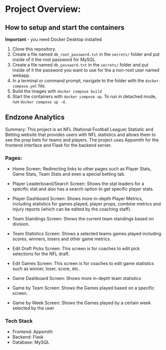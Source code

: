 # Project Overview:

## How to setup and start the containers
**Important** - you need Docker Desktop installed

1. Clone this repository.  
1. Create a file named `db_root_password.txt` in the `secrets/` folder and put inside of it the root password for MySQL. 
1. Create a file named `db_password.txt` in the `secrets/` folder and put inside of it the password you want to use for the a non-root user named webapp. 
1. In a terminal or command prompt, navigate to the folder with the `docker-compose.yml` file.  
1. Build the images with `docker compose build`
1. Start the containers with `docker compose up`.  To run in detached mode, run `docker compose up -d`.

## Endzone Analytics

Summary: This project is an NFL (National Football League) Statistic and Betting website that provides users with NFL statistics and allows them to see the prop bets for teams and players. The project uses Appsmith for the frontend interface and Flask for the backend server.

### Pages:

- Home Screen: Redirecting links to other pages such as Player Stats, Game Stats, Team Stats and even a special betting tab.

- Player Leaderboard/Search Screen: Shows the stat leaders for a specific stat and also has a search option to get specific player stats. 

- Player Dashboard Screen: Shows more in-depth Player Metrics, including statistics for games played, player props, combine metrics and injury reports (which can be edited by the coaching staff).

- Team Standings Screen: Shows the current team standings based on division.

- Team Statistics Screen: Shows a selected teams games played including scores, winners, losers and other game metrics.

- Edit Draft Picks Screen: This screen is for coaches to edit pick selections for the NFL draft.

- Edit Games Screen: This screen is for coaches to edit game statistics such as winner, loser, score, etc.

- Game Dashboard Screen: Shows more in-depth team statistics 
 
- Game by Team Screen: Shows the Games played based on a specific screen.

- Game by Week Screen: Shows the Games played by a certain week selected by the user


### Tech Stack

- Frontend: Appsmith
- Backend: Flask
- Database: MySQL





